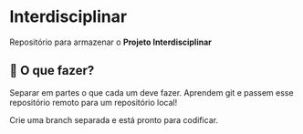 
# Interdisciplinar

Repositório para armazenar o __Projeto Interdisciplinar__

## 👜 __O que fazer?__

Separar em partes o que cada um deve fazer. Aprendem git e passem esse repositório remoto para um repositório local!

Crie uma branch separada e está pronto para codificar.
